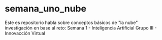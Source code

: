 # semana_uno_nube
Este es repositorio habla sobre conceptos básicos de "la nube" investigación en base al reto: Semana 1 - Inteligencia Artificial Grupo III - Innovacción Virtual

